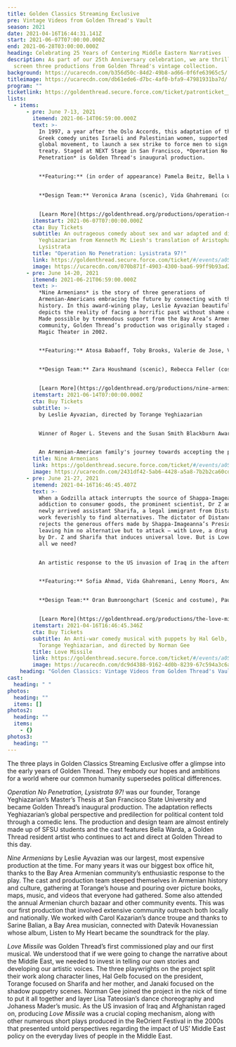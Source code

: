 ```yaml
---
title: Golden Classics Streaming Exclusive
pre: Vintage Videos from Golden Thread's Vault
season: 2021
date: 2021-04-16T16:44:31.141Z
start: 2021-06-07T07:00:00.000Z
end: 2021-06-28T03:00:00.000Z
heading: Celebrating 25 Years of Centering Middle Eastern Narratives
description: As part of our 25th Anniversary celebration, we are thrilled to
  screen three productions from Golden Thread's vintage collection.
background: https://ucarecdn.com/b356d50c-84d2-49b8-ad66-0f6fe63965c5/
titleimage: https://ucarecdn.com/db61ede6-d7bc-4af0-bfa9-47981931ba7d/
program: ""
ticketlink: https://goldenthread.secure.force.com/ticket/patronticket__publicticketapp#/
lists:
  - items:
      - pre: June 7-13, 2021
        itemend: 2021-06-14T06:59:00.000Z
        text: >-
          In 1997, a year after the Oslo Accords, this adaptation of the classic
          Greek comedy unites Israeli and Palestinian women, supported by a
          global movement, to launch a sex strike to force men to sign a peace
          treaty. Staged at NEXT Stage in San Francisco, *Operation No
          Penetration* is Golden Thread's inaugural production.


          **Featuring:** (in order of appearance) Pamela Beitz, Bella Warda, Reema Bahnasy, Jennifer Darya Maghsoudi, Janet Acio, Maria Zamroud, Dylin Redling, Siamak Mirnezami, Clarence A Mitchell, Ali Dadgar, Greg Denzler, Von Scott Bair, Peter Mc Carron, Koorosh Angali.


          **Design Team:** Veronica Arana (scenic), Vida Ghahremani (costumes), Jodie Feguson (lighting). Dance choreography by Shahrzad Khorsandi. Fight choreography by Paul Sherman.


          [Learn More](https://goldenthread.org/productions/operation-no-penetration/) about the original production.
        itemstart: 2021-06-07T07:00:00.000Z
        cta: Buy Tickets
        subtitle: An outrageous comedy about sex and war adapted and directed by Torange
          Yeghiazarian from Kenneth Mc Liesh's translation of Aristophanes'
          Lysistrata
        title: "Operation No Penetration: Lysistrata 97!"
        link: https://goldenthread.secure.force.com/ticket/#/events/a0S3Z000007XYpYUAW
        image: https://ucarecdn.com/070b871f-4903-4300-baa6-99ff9b93ad28/
      - pre: June 14-20, 2021
        itemend: 2021-06-21T06:59:00.000Z
        text: >-
          *Nine Armenians* is the story of three generations of
          Armenian-Americans embracing the future by connecting with their
          history. In this award-wining play, Leslie Ayvazian beautifully
          depicts the reality of facing a horrific past without shame or fear.
          Made possible by tremendous support from the Bay Area’s Armenian
          community, Golden Thread’s production was originally staged at the
          Magic Theater in 2002.


          **Featuring:** Atosa Babaoff, Toby Brooks, Valerie de Jose, Vida Ghahremani, Behzad Golemohammadi, Joe Higgins, Earll Kingston, Lara Palanjian, Ruby Unger


          **Design Team:** Zara Houshmand (scenic), Rebecca Feller (costumes), Robert Ted Anderson (lighting), Saeed Ganji (sound), Homayoun Makui (graphic). Dramaturgy by Hal Gelb. Dance choreography by Carol Kazarian and Nadine Takvorian. Music consultant: Sarine Balian. Original music, *Listen to My Heart*, by Datevik Hovanessian.


          [Learn More](https://goldenthread.org/productions/nine-armenians/) about the original production.
        itemstart: 2021-06-14T07:00:00.000Z
        cta: Buy Tickets
        subtitle: >-
          by Leslie Ayvazian, directed by Torange Yeghiazarian


          Winner of Roger L. Stevens and the Susan Smith Blackburn Award


          An Armenian-American family's journey towards accepting the past and embracing the future.
        title: Nine Armenians
        link: https://goldenthread.secure.force.com/ticket/#/events/a0S3Z000007XaonUAC
        image: https://ucarecdn.com/2431df42-5ab6-4428-a5a8-7b2b2ca60cd8/
      - pre: June 21-27, 2021
        itemend: 2021-04-16T16:46:45.407Z
        text: >-
          When a Godzilla attack interrupts the source of Shappa-Imageanna’s
          addiction to consumer goods, the prominent scientist, Dr Z and his
          newly arrived assistant Sharifa, a legal immigrant from Distancia,
          work feverishly to find alternatives. The dictator of Distancia
          rejects the generous offers made by Shappa-Imageanna’s President
          leaving him no alternative but to attack – with Love, a drug developed
          by Dr. Z and Sharifa that induces universal love. But is Love really
          all we need? 


          An artistic response to the US invasion of Iraq in the aftermath of the 9/11 attacks, *Love Missile* is Golden Thread’s first commissioned play, originally staged in June 2003 at the New Langton Arts in San Francisco. The production, a fusion of a traditional American musical with Middle Eastern undertones and fantastical shadow puppetry, was made possible by the generous contribution of Judith Wilber and Bob Miller. 


          **Featuring:** Sofia Ahmad, Vida Ghahremani, Lenny Moors, Andoni Panici, Carmen Elena Sosa, William Todd Tressler, Kris Welch


          **Design Team:** Oran Bumroongchart (Scenic and costume), Paul Meason (Lighting), Janaki Ranpura (Puppets and graphic art). Original music composed by Johaness Mager. Dance choreography by Lisa Tateosian.


          [Learn More](https://goldenthread.org/productions/the-love-missile/) about the original production.
        itemstart: 2021-04-16T16:46:45.346Z
        cta: Buy Tickets
        subtitle: An Anti-war comedy musical with puppets by Hal Gelb, Janaki Ranpura,
          Torange Yeghiazarian, and directed by Norman Gee
        title: Love Missile
        link: https://goldenthread.secure.force.com/ticket/#/events/a0S3Z000007XankUAC
        image: https://ucarecdn.com/dc9d4388-9162-4d0b-8239-67c594a3c6ac/
    heading: "Golden Classics: Vintage Videos from Golden Thread's Vault"
cast:
  heading: " "
photos:
  heading: ""
  items: []
photos2:
  heading: ""
  items:
    - {}
photos3:
  heading: ""
---
```

The three plays in Golden Classics Streaming Exclusive offer a glimpse into the early years of Golden Thread. They embody our hopes and ambitions for a world where our common humanity supersedes political differences.

*Operation No Penetration, Lysistrata 97!* was our founder, Torange Yeghiazarian’s Master’s Thesis at San Francisco State University and became Golden Thread’s inaugural production. The adaptation reflects Yeghiazarian’s global perspective and predilection for political content told through a comedic lens. The production and design team are almost entirely made up of SFSU students and the cast features Bella Warda, a Golden Thread resident artist who continues to act and direct at Golden Thread to this day.

*Nine Armenians* by Leslie Ayvazian was our largest, most expensive production at the time. For many years it was our biggest box office hit, thanks to the Bay Area Armenian community’s enthusiastic response to the play. The cast and production team steeped themselves in Armenian history and culture, gathering at Torange’s house and pouring over picture books, maps, music, and videos that everyone had gathered. Some also attended the annual Armenian church bazaar and other community events. This was our first production that involved extensive community outreach both locally and nationally. We worked with Carol Kazarian’s dance troupe and thanks to Sarine Balian, a Bay Area musician, connected with Datevik Hovanessian whose album, Listen to My Heart became the soundtrack for the play.

*Love Missile* was Golden Thread’s first commissioned play and our first musical. We understood that if we were going to change the narrative about the Middle East, we needed to invest in telling our own stories and developing our artistic voices. The three playwrights on the project split their work along character lines, Hal Gelb focused on the president, Torange focused on Sharifa and her mother, and Janaki focused on the shadow puppetry scenes. Norman Gee joined the project in the nick of time to put it all together and layer Lisa Tateosian’s dance choreography and Johaness Mader’s music. As the US invasion of Iraq and Afghanistan raged on, producing *Love Missile* was a crucial coping mechanism, along with other numerous short plays produced in the ReOrient Festival in the 2000s that presented untold perspectives regarding the impact of US’ Middle East policy on the everyday lives of people in the Middle East.